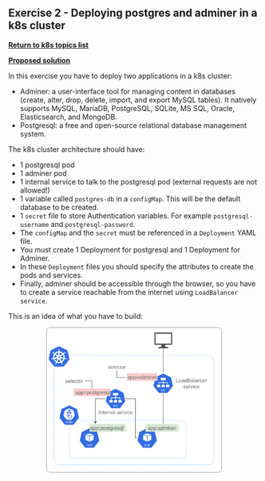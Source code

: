 ## Exercise 2 - Deploying postgres and adminer in a k8s cluster

**[Return to k8s topics list](/README.md)**

**[Proposed solution](./solutions/solution-exercise-2/solution-exercise-2.md)**

In this exercise you have to deploy two applications in a k8s cluster:

- Adminer: a user-interface tool for managing content in databases (create, alter, drop, delete, import, and export MySQL tables). It natively supports MySQL, MariaDB, PostgreSQL, SQLite, MS SQL, Oracle, Elasticsearch, and MongoDB. 
- Postgresql: a free and open-source relational database management system.

The k8s cluster architecture should have:

- 1 postgresql pod
- 1 adminer pod
- 1 internal service to talk to the postgresql pod (external requests are not allowed!)
- 1 variable called `postgres-db` in a `configMap`. This will be the default database to be created.
- 1 `secret` file to store Authentication variables. For example `postgresql-username` and `postgresql-password`.
- The `configMap` and the `secret` must be referenced in a `Deployment` YAML file.
- You must create 1 Deployment for postgresql and 1 Deployment for Adminer.
- In these `Deployment` files you should specify the attributes to create the pods and services.
- Finally, adminer should be accessible through the browser, so you have to create a service reachable from the internet using `LoadBalancer service`.

This is an idea of what you have to build:


<p align="center">
  <img src="./assets/k8s-exercise-2.png" width="70%">
</p>










